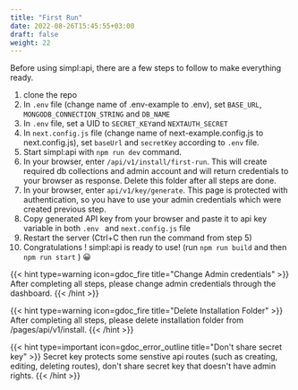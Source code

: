 ```yaml
---
title: "First Run"
date: 2022-08-26T15:45:55+03:00
draft: false
weight: 22
---
```

Before using simpl:api, there are a few steps to follow to make everything ready.

1. clone the repo
2. In `.env` file (change name of .env-example to .env), set  `BASE_URL`, `MONGODB_CONNECTION_STRING` and `DB_NAME`
3. In `.env` file, set a UID to `SECRET_KEY`and `NEXTAUTH_SECRET`
4. In `next.config.js` file (change name of next-example.config.js to next.config.js), set `baseUrl` and `secretKey` according to `.env` file.
5. Start simpl:api with `npm run dev` command.
6. In your browser, enter `/api/v1/install/first-run`. This will create required db collections and admin account and will return credentials to your browser as response. Delete this folder after all steps are done.
7. In your browser, enter `api/v1/key/generate`. This page is protected with authentication, so you have to use your admin credentials which were created previous step.
8. Copy generated API key from your browser and paste it to api key variable in both `.env ` and `next.config.js` file
9. Restart the server (Ctrl+C then run the command from step 5)
10. Congratulations ! simpl:api is ready to use! (run `npm run build` and then `npm run start` ) 😀

{{< hint type=warning icon=gdoc_fire title="Change Admin credentials" >}}
After completing all steps, please change admin credentials through the dashboard.
{{< /hint >}}

{{< hint type=warning icon=gdoc_fire title="Delete Installation Folder" >}}
After completing all steps, please delete installation folder from /pages/api/v1/install.
{{< /hint >}}

{{< hint type=important icon=gdoc_error_outline title="Don't share secret key" >}}
Secret key protects some senstive api routes (such as creating, editing, deleting routes), don't share secret key that doesn't have admin rights.
{{< /hint >}}
